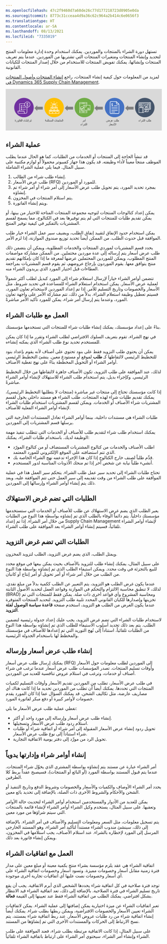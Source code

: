 ```yaml
---
ms.openlocfilehash: 47c2f9460d7a60de26c77d177218723d0905e0da
ms.sourcegitcommit: 8773c31cceaa4d9a36c62c964a2b414c6e0656f3
ms.translationtype: HT
ms.contentlocale: ar-SA
ms.lasthandoff: 08/13/2021
ms.locfileid: "7335019"
---
```

تستهل دورة الشراء بالمنتجات والموردين. يمكنك استخدام وحدة إدارة معلومات المنتج لتحديد وإنشاء المنتجات ومتغيرات المنتجات التي تشتريها من الموردين. عندما يتم تعريف المنتجات وإنشائها، يمكنك تفويض المنتجات للاستخدام من خلال إصدار المنتجات للكيانات القانونية. 

لمزيد من المعلومات حول كيفية إنشاء المنتجات، راجع [إنشاء المنتجات وأصول المنتجات في Dynamics 365 Supply Chain Management](/learn/modules/create-products-product-masters-dyn365-supply-chain-mgmt/?azure-portal=true).

![رسم تخطيطي لعملية التدبير حتى الشراء.](../media/procurement-process.png)


## <a name="purchasing-process"></a>عملية الشراء
قد تنشأ الحاجة إلى المنتجات أو الخدمات من الطلبات، كما هو الحال عندما يطلب الموظف منتجاً معيناً لأداء وظيفته. قد يكون هذا جهاز كمبيوتر محمولاً أو لوازم مكتبية على سبيل المثال. فيما يلي عملية الشراء الشاملة.

1. إنشاء طلب شراء من الطالب.
2. طلب عرض الأسعار (RFQ) للمورد أو الموردين.
3. بمجرد تحديد المورد، يتم تحويل طلب عرض الأسعار إلى أمر شراء أو أمر شراء تم إنشاؤه.
4. يتم استلام المنتجات في المخزون.
5. ويتم إنشاء الفاتورة.




يمكن إعداد كتالوجات المنتجات لتوجيه مجموعة المنتجات المتاحة للاختيار من بينها، أو يمكن تقديم طلبات للمنتجات التي لم يتم توفيرها بعد في الكتالوج، مما يسمح لقسم المشتريات بالتفكير في كيفية توفير المنتج.

يمكن استخدام حدود الإنفاق لتقييد إنفاق الطلب، ويضيف سير عمل الشراء خيار طلب الموافقة قبل حدوث الطلب. من الممكن أيضاً تحديد توزيع صندوق الموازنة، إذا لزم الأمر.

يحدد قسم المشتريات لموردي المنتجات والخدمات المطلوبة، ويمكن أن يتضمن ذلك طلب عرض أسعار يتم إرساله إلى عدة موردين محتملين. من الممكن مشاركة مواصفات المنتج المطلوب، ويمكن للموردين المحتملين عرضها لمعرفة ما إذا كان بإمكانهم تقديم منتج يتوافق معها. يقوم الموردون بإرجاع عروضهم، ثم يقوم قسم المشتريات بمراجعة العطاءات قبل اختيار المورد الذي يريدون الشراء منه.

تتضمن أوامر الشراء خياراً لإرسال استعلام شراء إلى المورد كبديل لطلب أكثر شمولاً لعملية عرض الأسعار. يمكن استخدام استعلام الشراء للمساعدة في تحديد شروط، مثل الأسعار والخصومات وتاريخ التسليم للأمر. إذا تم إعداد الموردين لاستخدام تعاون المورد، فسيتم تعطيل وظيفة استعلام الشراء. بدلاً من ذلك، تتم مشاركة الأمر على واجهة تعاون المورد، وعندما يتم إرسال أمر شراء، يمكن للمورد تأكيد الأمر مباشرةً.

## <a name="work-with-purchase-requisitions"></a>العمل مع طلبات الشراء 

بناءً على إعداد مؤسستك، يمكنك إنشاء طلبات شراء للمنتجات التي تستخدمها مؤسستك.

في نهج الشراء، تقوم بتعريف السلوك الافتراضي لطلب الشراء وتقرر ما إذا كان يمكن للمستخدم تحديد نوع طلب الشراء الذي يمكنه إنشاءه.

يمكن أن يحتوي طلب التزويد فقط على بنود تحتوي على أصناف لأنه يقوم بإعداد بنود للتخطيط الرئيسي لالتقاطها كـ **طلب** لموقع أو مستودع معين. ينشئ التخطيط الرئيسي أوامر الشراء أو التحويل المخططة بناءً على نهج تغطية الأصناف.

لذلك، عند الموافقة على طلب التزويد، تكون الأصناف جاهزة لالتقاطها من خلال التخطيط الرئيسي. وكإجراء بديل، يتم استخدام طلب الشراء للاستهلاك لإنشاء أوامر الشراء مباشرةً.

إذا كانت مؤسستك تحتاج إلى منتجات غير مباشرة (منتجات لا يتطلبها التخطيط الرئيسي)، يمكنك تقديم طلبات شراء لهذه المنتجات. طلب الشراء هو مستند داخلي يخول لقسم المشتريات شراء الأصناف أو الخدمات. ويمكن لقسم المشتريات استخدام طلبات الشراء لإنشاء أوامر الشراء الفعلية للأصناف.

طلبات الشراء هي مستندات داخلية، بينما أوامر الشراء تعادل المستندات الخارجية التي يرسلها قسم المشتريات إلى الموردين.

يمكنك استخدام طلب شراء لتقديم طلب للأصناف أو الخدمات التي تتطلب تنفيذ مهمة الوظيفة لديك. باستخدام طلبات الشراء، يمكنك:

-   اطلب الأصناف والخدمات من كتالوج المشتريات المستضاف أو من كتالوج المورّد الذي تتم استضافته على الموقع الإلكتروني للمورد المعتمد.
-   قدِّم طلباً لصنف خارج الكتالوج إذا كان هذا الإجراء تدعمه نهج الشراء الخاصة بك.
-   أنشيء طلباً نيابة عن شخص آخر إذا تم منحك الأذونات المناسبة لدور المستخدم.

تحتاج طلبات الشراء إلى تحديد سير عمل طلب الشراء. يتحكم سير العمل هذا في عملية الموافقة على طلب الشراء من وقت تقديمه إلى سير العمل حتى تتم الموافقة عليه، وبعد ذلك يتم إنشاء أوامر الشراء وإرسالها إلى الموردين.

## <a name="requisitions-that-have-a-purpose-of-consumption"></a>الطلبات التي تضم غرض الاستهلاك 

يعبر الطلب الذي يضم غرض الاستهلاك عن طلب للأصناف أو الخدمات التي ستستخدمها مؤسستك داخلياً. يتم دائماً الوفاء بالطلب الذي تم إنشاؤه بواسطة هذا النوع من الطلبات من خلال أمر الشراء. إذا تم إعداد Supply Chain Management لإنشاء أوامر الشراء تلقائياً، فسيتم إنشاء أوامر الشراء بعد الموافقة على طلب الشراء.

## <a name="requisitions-that-have-a-purpose-of-replenishment"></a>الطلبات التي تضم غرض التزويد 

ويمثل الطلب، الذي يضم غرض التزويد، الطلب لتزويد المخزون.

على سبيل المثال، يمكنك إنشاء طلب للتزويد بالأصناف بحيث يمكن بيعها في موقع محدد للبيع بالتجزئة في وقت محدد. ويمكن استيفاء الطلب الذي تم إنشاؤه بواسطة هذا النوع من الطلب من خلال أمر شراء أو أمر تحويل أو أمر إنتاج أو كانبان.

عندما يكون غرض الطلب هو التزويد، يتم التعبير عن الطلب ككمية بدلاً من مبلغ نقدي. لذلك، لا تنطبق محاسبة الالتزام والتحكم في الموازنة وقواعد العمل لتحديد الأصول الثابتة (BRAD) ومحاسبة المشروع وأي قواعد أخرى ذات صلة. يمكن فقط للمنتجات التي تم تخزينها وإصدارها للكيان القانوني المحدد تلبية طلب التزويد. لتحديد المنتجات المتوفرة عندما يكون الغرض من الطلب هو التزويد، استخدم صفحة **قاعدة سياسة الوصول لفئة التزويد**.

لاستخدام طلبات الشراء التي تضم غرض التزويد، يجب عليك إعداد جدولة رئيسية لتضمين الطلب. يتم بعد ذلك تحديد أسلوب الاستيفاء للطلب الذي تم إنشاؤه بواسطة هذا النوع من الطلبات تلقائياً، استناداً إلى نُهج التوريد التي تم إعدادها للأصناف في مؤسستك والمخطط لها باستخدام الجدولة الرئيسية.

## <a name="create-and-send-a-request-for-quotation"></a>إنشاء طلب عرض أسعار وإرساله  

يمكنك إرسال طلب عرض أسعار (RFQ) إلى الموردين لطلب معلومات حول الأسعار وأوقات تسليم المنتجات. تصدر المؤسسات طلب عرض أسعار عندما ترغب في شراء أصناف أو خدمات، وترغب في استلام عروض تنافسية للعديد من الموردين.

في طلب عرض الأسعار، تطلب من الموردين تقديم الأسعار وأوقات التسليم لكميات المنتجات التي تحددها. يمكنك أيضاً أن تطلب من الموردين تحديد ما إذا كانت هناك أي مصاريف عارضة، مثل تكاليف الشحن. قد يمكنك السؤال عما إذا كان المورد يقدم خصومات لأوامر كبيرة أو دفع مبكر لفاتورة المورد.

تغطي عملية طلب عرض الأسعار ما يلي:

-   إنشاء طلب عرض أسعار وإرساله إلى مورد واحد أو أكثر.
-   استلام ردود طلب عرض الأسعار وتسجيلها.
-   تحويل ردود إنشاء عرض الأسعار المقبولة إلى أمر شراء أو اتفاقية شراء أو طلبات شراء استناداً إلى نوع طلب عرض الأسعار.
-   تحويل الرد من مورِّد إلى دفتر يومية الاتفاقية التجارية.



## <a name="create-and-manage-purchase-orders"></a>إنشاء أوامر شراء وإدارتها يدوياً 

أمر الشراء عبارة عن مستند يتم إنشاؤه بواسطة المشتري الذي يخوِّل شراء المنتجات. عندما يتم قبول المستند بواسطة المورد (أو البائع أو المنتجات)، فسيصبح عقداً يربط كلا الطرفين.

يحدد أمر الشراء الأوصاف والكميات والأسعار والخصومات وشروط الدفع وتاريخ التنفيذ أو الشحن والأحكام والشروط الأخرى ذات الصلة، بالإضافة إلى تحديد بائع معين.

يمكن للعديد من الأدوار والمستخدمين استخدام أوامر الشراء لتحديث حالة الأوامر وتعقبها. على سبيل المثال، يستخدم وكيل الشراء أوامر الشراء لإنشاء قائمة بالمنتجات التي سيتم شراؤها من مورد معين.

يتم تسجيل معلومات، مثل السعر ومعلومات التسليم والأصناف في أمر الشراء. بالإضافة إلى ذلك، سينشئ مندوب الشراء مستنداً لتأكيد أمر الشراء، وهو المستند الخارجي المرسل إلى المورد لإخطاره بالشراء. عند استلام الأصناف، يجب استلامها في المخزون، ويمكن إنشاء فاتورة بعد ذلك. 

## <a name="work-with-purchase-agreements"></a>العمل مع اتفاقيات الشراء 

اتفاقية الشراء هي عقد يلزم مؤسسة بشراء منتج بكمية معينة أو مبلغ معين على مدار فترة زمنية مقابل أسعار وخصومات مميزة. وتسود أسعار وخصومات اتفاقية الشراء على أي أسعار وخصومات نصت عليها أي اتفاقيات تجارية أخرى موجودة.

توجد فترة صلاحية في كل اتفاقية شراء يحددها الشخص الذي أبرم الاتفاقية. يجب أن يقع تاريخ تسليم الشراء في فترة الصلاحية. بالإضافة إلى ذلك، تعد اتفاقية الشراء قيد الانتظار بشكل افتراضي. يمكنك الطلب من اتفاقية الشراء فقط عند تعيينها إلى القيمة **فعالة**.

تعبر اتفاقيات الشراء عن ميزة اختيارية يمكن إضافتها إلى عملية الشراء. يمكن لاتفاقيات الشراء تعيين الأسعار والخصومات الافتراضية، ويمكن ربطها بطلب شراء. يمكنك أيضاً إنشاء اتفاقية شراء من رد طلبات عروض الأسعار. عند ربط اتفاقية شراء بمستند، يتم نسخ الارتباط إلى الحركات والمستندات الأخرى التي تم إنشاؤها من المستند.

على سبيل المثال، إذا كانت الاتفاقية مرتبطة بطلب شراء، فعند الموافقة على طلب الشراء وإنشاء أمر الشراء، سيحتوي أمر الشراء على ارتباط باتفاقية الشراء تلقائياً.
